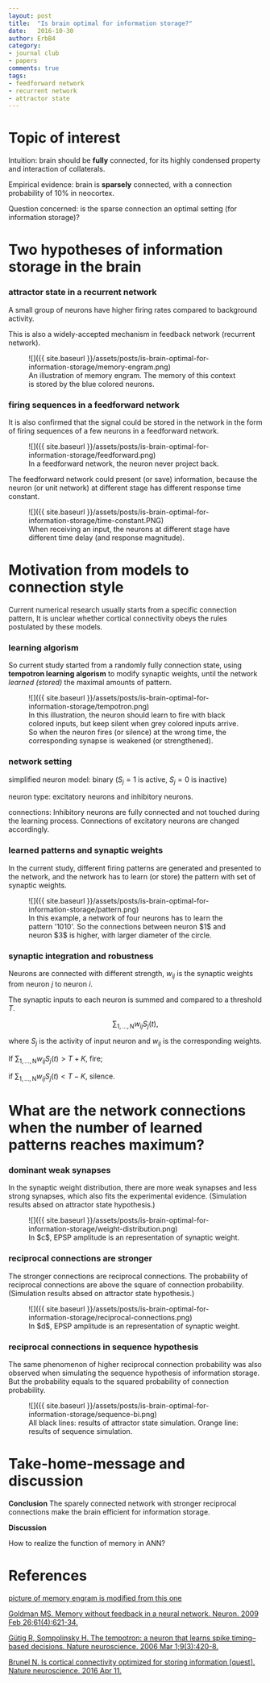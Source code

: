 ```yaml
---
layout: post
title:  "Is brain optimal for information storage?"
date:   2016-10-30
author: ErbB4
category:
- journal club
- papers
comments: true
tags:
- feedforward network
- recurrent network
- attractor state
---
```


# Topic of interest

Intuition: brain should be **fully** connected, for its highly condensed property and interaction of collaterals.

Empirical evidence: brain is **sparsely** connected, with a connection probability of $10\%$ in neocortex.

Question concerned: is the sparse connection an optimal setting (for information storage)?

# Two hypotheses of information storage in the brain

### attractor state in a recurrent network

A small group of neurons have higher firing rates compared to background activity.

This is also a widely-accepted mechanism in feedback network (recurrent network).

<figure markdown="1">
![]({{ site.baseurl }}/assets/posts/is-brain-optimal-for-information-storage/memory-engram.png)
<figcaption>An illustration of memory engram. The memory of this context is stored by the blue colored neurons.</figcaption>
</figure>

### firing sequences in a feedforward network
It is also confirmed that the signal could be stored in the network in the form of firing sequences of a few neurons in a feedforward network.

<figure markdown="1">
![]({{ site.baseurl }}/assets/posts/is-brain-optimal-for-information-storage/feedforward.png)
<figcaption>In a feedforward network, the neuron never project back.</figcaption>
</figure>

The feedforward network could present (or save) information, because the neuron (or unit network) at different stage has different response time constant.

<figure markdown="1">
![]({{ site.baseurl }}/assets/posts/is-brain-optimal-for-information-storage/time-constant.PNG)
<figcaption>When receiving an input, the neurons at different stage have different time delay (and response magnitude).</figcaption>
</figure>

# Motivation from models to connection style

Current numerical research usually starts from a specific connection pattern, It is unclear whether cortical connectivity obeys the rules postulated by these models.

### learning algorism
So current study started from a randomly fully connection state, using **tempotron learning algorism** to modify synaptic weights, until the network *learned (stored)* the maximal amounts of pattern.

<figure markdown="1">
![]({{ site.baseurl }}/assets/posts/is-brain-optimal-for-information-storage/tempotron.png)
<figcaption>In this illustration, the neuron should learn to fire with black colored inputs, but keep silent when grey colored inputs arrive. So when the neuron fires (or silence) at the wrong time, the corresponding synapse is weakened (or strengthened).</figcaption>
</figure>

### network setting

simplified neuron model: binary ($S_j = 1$  is active, $S_j = 0$ is inactive)

neuron type: excitatory neurons and inhibitory neurons.

connections: Inhibitory neurons are fully connected and not touched during the learning process. Connections of excitatory neurons are changed accordingly.

### learned patterns and synaptic weights

In the current study, different firing patterns are generated and presented to the network, and the network has to learn (or store) the pattern with set of synaptic weights.

<figure markdown="1">
![]({{ site.baseurl }}/assets/posts/is-brain-optimal-for-information-storage/pattern.png)
<figcaption>In this example, a network of four neurons has to learn the pattern '1010'. So the connections between neuron $1$ and neuron $3$ is higher, with larger diameter of the circle.</figcaption>
</figure>

### synaptic integration and robustness

Neurons are connected with different strength, $w_{ij}$ is the synaptic weights from neuron $j$ to neuron $i$.

The synaptic inputs to each neuron is summed and compared to a threshold $T$.

$$
\sum_\mathrm{1,...,N}w_{ij}S_j(t),
$$

where $S_j$ is the activity of input neuron and $w_{ij}$ is the corresponding weights.



If $\sum_\mathrm{1,...,N}w_{ij}S_j(t)>T+K$, fire;

if $\sum_\mathrm{1,...,N}w_{ij}S_j(t)<T-K$, silence.

# What are the network connections when the number of learned patterns reaches maximum?

### dominant weak synapses

In the synaptic weight distribution, there are more weak synapses and less strong synapses, which also fits the experimental evidence. (Simulation results absed on attractor state hypothesis.)

<figure markdown="1">
![]({{ site.baseurl }}/assets/posts/is-brain-optimal-for-information-storage/weight-distribution.png)
<figcaption>In $c$, EPSP amplitude is an representation of synaptic weight.</figcaption>
</figure>

### reciprocal connections are stronger

The stronger connections are reciprocal connections. The probability of reciprocal connections are above the square of connection probability. (Simulation results absed on attractor state hypothesis.)

<figure markdown="1">
![]({{ site.baseurl }}/assets/posts/is-brain-optimal-for-information-storage/reciprocal-connections.png)
<figcaption>In $d$, EPSP amplitude is an representation of synaptic weight.</figcaption>
</figure>

### reciprocal connections in sequence hypothesis
The same phenomenon of higher reciprocal connection probability was also observed when simulating the sequence hypothesis of information storage. But the probability equals to the squared probability of connection probability.

<figure markdown="1">
![]({{ site.baseurl }}/assets/posts/is-brain-optimal-for-information-storage/sequence-bi.png)
<figcaption>All black lines: results of attractor state simulation. Orange line: results of sequence simulation.</figcaption>
</figure>

# Take-home-message and discussion

**Conclusion**  The sparely connected network with stronger reciprocal connections make the brain efficient for information storage.

**Discussion**

How to realize the function of memory in ANN?



# References
[picture of memory engram is modified from this one](http://images.google.de/imgres?imgurl=https%3A%2F%2Fmopapersmoproblems.files.wordpress.com%2F2013%2F08%2Fthingaboutredplace.png&imgrefurl=https%3A%2F%2Fmopapersmoproblems.wordpress.com%2Fcategory%2Fspecial-blog-post%2F&h=899&w=1446&tbnid=Pvf3VgLxOqfw9M%3A&docid=8xz2O0-5qrXhKM&ei=pwkVWKraBYLxUoPhh8gJ&tbm=isch&iact=rc&uact=3&dur=331&page=1&start=18&ndsp=27&ved=0ahUKEwjqyaeU8IDQAhWCuBQKHYPwAZkQMwg-KBowGg&bih=654&biw=1517)

[Goldman MS. Memory without feedback in a neural network. Neuron. 2009 Feb 26;61(4):621-34.](http://www.sciencedirect.com/science/article/pii/S0896627308010830)

[Gütig R, Sompolinsky H. The tempotron: a neuron that learns spike timing–based decisions. Nature neuroscience. 2006 Mar 1;9(3):420-8.](http://www.nature.com/neuro/journal/v9/n3/full/nn1643.html)

[Brunel N. Is cortical connectivity optimized for storing information [quest]. Nature neuroscience. 2016 Apr 11.](http://utmemoryclub.com/wp-content/uploads/2013/07/brunel2016.pdf)
